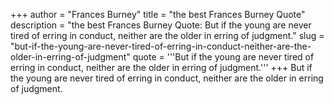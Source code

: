 +++
author = "Frances Burney"
title = "the best Frances Burney Quote"
description = "the best Frances Burney Quote: But if the young are never tired of erring in conduct, neither are the older in erring of judgment."
slug = "but-if-the-young-are-never-tired-of-erring-in-conduct-neither-are-the-older-in-erring-of-judgment"
quote = '''But if the young are never tired of erring in conduct, neither are the older in erring of judgment.'''
+++
But if the young are never tired of erring in conduct, neither are the older in erring of judgment.
